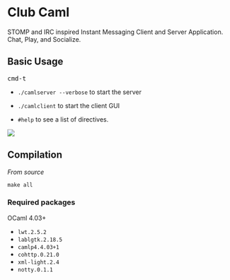 # Club Caml

STOMP and IRC inspired Instant Messaging Client and Server Application. Chat,
Play, and Socialize.

## Basic Usage

<kbd>cmd-t</kbd>
- `./camlserver --verbose` to start the server

- `./camlclient` to start the client GUI

- `#help` to see a list of directives.

![]( https://raw.githubusercontent.com/yuhuanq/Club-Caml/master/ex.gif?token=AQYGq4f9ZEAuP60oT3vYrqc4PM1on-6oks5YTxQhwA==)

## Compilation

*From source*

`make all`

### Required packages

OCaml 4.03+

- `lwt.2.5.2`
- `lablgtk.2.18.5`
- `camlp4.4.03+1`
- `cohttp.0.21.0`
- `xml-light.2.4`
- `notty.0.1.1`

